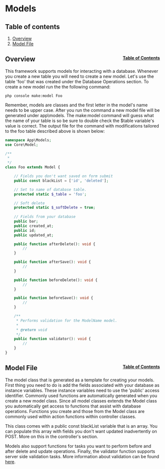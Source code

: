 # Models

## Table of contents
1. [Overview](#overview)
2. [Model File](#model-file)

## Overview <span style="float: right; font-size: 14px;">[Table of Contents](#table-of-contents)</span>
This framework supports models for interacting with a database. Whenever you create a new table you will need to create a new model. Let's use the table 'foo' that was created under the Database Operations section. To create a new model run the the following command:

```php console make:model Foo```

Remember, models are classes and the first letter in the model's name needs to be upper case. After you run the command a new model file will be generated under app\models. The make:model command will guess what the name of your table is so be sure to double check the $table variable's value is correct. The output file for the command with modifications tailored to the foo table described above is shown below:

```php
namespace App\Models;
use Core\Model;

/**
 * 
 */
class Foo extends Model {

    // Fields you don't want saved on form submit
    public const blackList = ['id', 'deleted'];

    // Set to name of database table.
    protected static $_table = 'foo';

    // Soft delete
    protected static $_softDelete = true;
    
    // Fields from your database
    public bar;
    public created_at;
    public id;
    public updated_at;

    public function afterDelete(): void {
        //
    }

    public function afterSave(): void {
        //
    }

    public function beforeDelete(): void {
        //
    }

    public function beforeSave(): void {
        //
    }

    /**
     * Performs validation for the ModelName model.
     *
     * @return void
     */
    public function validator(): void {
        //
    }
}
```

## Model File <span style="float: right; font-size: 14px;">[Table of Contents](#table-of-contents)</span>
The model class that is generated as a template for creating your models. First thing you need to do is add the fields associated with your database as instance variables. These instance variables need to use the 'public' access identifier. Commonly used functions are automatically generated when you create a new model class. Since all model classes extends the Model class you automatically get access to functions that assist with database operations. Functions you create and those from the Model class are commonly used within action functions within controller classes.

This class comes with a public const blackList variable that is an array. You can populate this array with fields you don't want updated inadvertently on POST. More on this in the controller's section.

Models also support functions for tasks you want to perform before and after delete and update operations. Finally, the validator function supports server side validation tasks. More information about validation can be found [here](https://chapmancbvcu.github.io/chappy-php/server_side_validation).